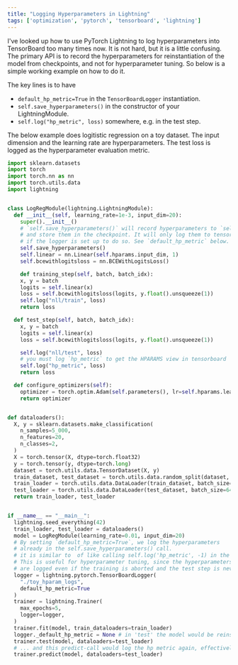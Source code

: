```yaml
---
title: "Logging Hyperparameters in Lightning"
tags: ['optimization', 'pytorch', 'tensorboard', 'lightning']
---
```


I've looked up how to use PyTorch Lightning to log hyperparameters into TensorBoard too many times now.
It is not hard, but it is a little confusing.
The primary API is to record the hyperparameters for reinstantiation of the model from checkpoints, and not for hyperparameter tuning.
So below is a simple working example on how to do it.

The key lines is to have 
- `default_hp_metric=True` in the `TensorBoardLogger` instantiation.
- `self.save_hyperparameters()` in the constructor of your LightningModule.
- `self.log("hp_metric", loss)` somewhere, e.g. in the test step.

The below example does logitistic regression on a toy dataset.
The input dimension and the learning rate are hyperparameters.
The test loss is logged as the hyperparameter evaluation metric.

```python
import sklearn.datasets
import torch
import torch.nn as nn
import torch.utils.data
import lightning


class LogRegModule(lightning.LightningModule):
  def __init__(self, learning_rate=1e-3, input_dim=20):
    super().__init__()
    # `self.save_hyperparameters()` will record hyperparameters to `self.hparams`
    # and store them in the checkpoint. It will only log them to tensorboard 
    # if the logger is set up to do so. See `default_hp_metric` below.
    self.save_hyperparameters()
    self.linear = nn.Linear(self.hparams.input_dim, 1)
    self.bcewithlogitsloss = nn.BCEWithLogitsLoss()

    def training_step(self, batch, batch_idx):
    x, y = batch
    logits = self.linear(x)
    loss = self.bcewithlogitsloss(logits, y.float().unsqueeze(1))
    self.log("nll/train", loss)
    return loss

  def test_step(self, batch, batch_idx):
    x, y = batch
    logits = self.linear(x)
    loss = self.bcewithlogitsloss(logits, y.float().unsqueeze(1))

    self.log("nll/test", loss)
    # you must log `hp_metric` to get the HPARAMS view in tensorboard
    self.log("hp_metric", loss)
    return loss

  def configure_optimizers(self):
    optimizer = torch.optim.Adam(self.parameters(), lr=self.hparams.learning_rate)
    return optimizer


def dataloaders():
  X, y = sklearn.datasets.make_classification(
    n_samples=5_000,
    n_features=20,
    n_classes=2,
  )
  X = torch.tensor(X, dtype=torch.float32)
  y = torch.tensor(y, dtype=torch.long)
  dataset = torch.utils.data.TensorDataset(X, y)
  train_dataset, test_dataset = torch.utils.data.random_split(dataset, [0.8, 0.2])
  train_loader = torch.utils.data.DataLoader(train_dataset, batch_size=64, shuffle=True, num_workers=2)
  test_loader = torch.utils.data.DataLoader(test_dataset, batch_size=64, num_workers=2)
  return train_loader, test_loader


if __name__ == "__main__":
  lightning.seed_everything(42) 
  train_loader, test_loader = dataloaders()
  model = LogRegModule(learning_rate=0.01, input_dim=20)
  # By setting `default_hp_metric=True`, we log the hyperparameters
  # already in the self.save_hyperparameters() call.
  # it is similar to  of like calling self.log('hp_metric', -1) in the constructor.
  # This is useful for hyperparameter tuning, since the hyperparameters
  # are logged even if the training is aborted and the test step is never reached.  
  logger = lightning.pytorch.TensorBoardLogger(
    "./toy_hparam_logs",
    default_hp_metric=True 
  )
  trainer = lightning.Trainer(
    max_epochs=5,
    logger=logger,
  )
  trainer.fit(model, train_dataloaders=train_loader)
  logger._default_hp_metric = None # in 'test' the model would be reinstantiated and the default hp metric would be logged again, which makes no sense ...
  trainer.test(model, dataloaders=test_loader)
  # ... and this predict-call would log the hp metric again, effectively overwriting the hp_metric from the test step. This would mess up the tensorboard logs.
  trainer.predict(model, dataloaders=test_loader)
```